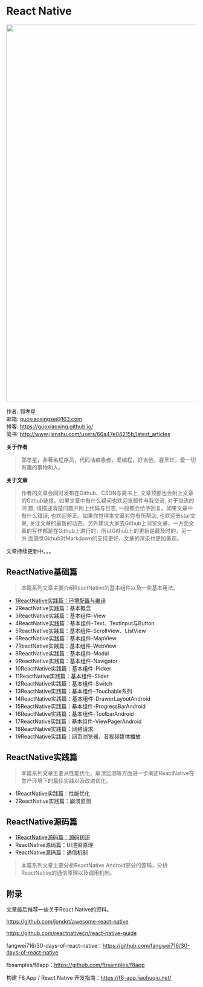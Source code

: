 # React Native

<img src="https://github.com/guoxiaoxing/awesome-react-native/raw/master/art/react_native_banner.png" width="1000"/>

作者: 郭孝星<br/>
邮箱: guoxiaoxingse@163.com<br/>
博客: https://guoxiaoxing.github.io/<br/>
简书: http://www.jianshu.com/users/66a47e04215b/latest_articles<br/>

**关于作者**

>郭孝星，非著名程序员，代码洁癖患者，爱编程，好吉他，喜烹饪，爱一切有趣的事物和人。

**关于文章**

>作者的文章会同时发布在Github、CSDN与简书上, 文章顶部也会附上文章的Github链接。如果文章中有什么疑问也欢迎发邮件与我交流, 对于交流的问
题, 请描述清楚问题并附上代码与日志, 一般都会给予回复。如果文章中有什么错误, 也欢迎斧正。如果你觉得本文章对你有所帮助, 也欢迎去star文
章, 关注文章的最新的动态。另外建议大家去Github上浏览文章，一方面文章的写作都是在Github上进行的，所以Github上的更新是最及时的，另一方
面感觉Github对Markdown的支持更好，文章的渲染也更加美观。

文章持续更新中。。。

## ReactNative基础篇

>本篇系列文章主要介绍ReactNative的基本组件以及一些基本用法。

- [1ReactNative实践篇：环境配置与编译](https://github.com/guoxiaoxing/awesome-react-native/blob/master/doc/ReactNative基础篇/1ReactNative实践篇：环境配置与编译.md)
- 2ReactNative实践篇：基本概念
- 3ReactNative实践篇：基本组件-View
- 4ReactNative实践篇：基本组件-Text、TextInput与Button
- 5ReactNative实践篇：基本组件-ScrollView、ListView
- 6ReactNative实践篇：基本组件-MapView
- 7ReactNative实践篇：基本组件-WebView
- 8ReactNative实践篇：基本组件-Modal
- 9ReactNative实践篇：基本组件-Navigator
- 10ReactNative实践篇：基本组件-Picker
- 11ReactNative实践篇：基本组件-Slider
- 12ReactNative实践篇：基本组件-Switch
- 13ReactNative实践篇：基本组件-Touchable系列
- 14ReactNative实践篇：基本组件-DrawerLayoutAndroid
- 15ReactNative实践篇：基本组件-ProgressBarAndroid
- 16ReactNative实践篇：基本组件-ToolbarAndroid
- 17ReactNative实践篇：基本组件-ViewPagerAndroid
- 18ReactNative实践篇：网络请求
- 19ReactNative实践篇：网页浏览器、音视频媒体播放

## ReactNative实践篇

>本篇系列文章主要从性能优化、崩溃监测等方面进一步阐述ReactNative在生产环境下的最佳实践以及改进优化。

- 1ReactNative实践篇：性能优化
- 2ReactNative实践篇：崩溃监测

## ReactNative源码篇

- [1ReactNative源码篇：源码初识](https://github.com/guoxiaoxing/awesome-react-native/blob/master/doc/ReactNative源码篇/1ReactNative源码篇：源码初识.md)
- ReactNative源码篇：UI渲染原理
- ReactNative源码篇：通信机制

>本篇系列文章主要分析ReactNative Android部分的源码，分析ReactNative的通信原理以及调用机制。


## 附录

文章最后推荐一些关于React Native的资料。

https://github.com/jondot/awesome-react-native

https://github.com/reactnativecn/react-native-guide

fangwei716/30-days-of-react-native：https://github.com/fangwei716/30-days-of-react-native

fbsamples/f8app：https://github.com/fbsamples/f8app

构建 F8 App / React Native 开发指南：https://f8-app.liaohuqiu.net/
